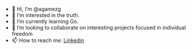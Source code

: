 - 👋 Hi, I’m @agamezg
- 👀 I’m interested in the truth.
- 🌱 I’m currently learning Go.
- 💞️ I’m looking to collaborate on interesting projects focused in individual freedom
- 📫 How to reach me: [Linkedin](https://www.linkedin.com/in/ariel-g%C3%A1mez-garc%C3%ADa/)

<!---
agamezg/agamezg is a ✨ special ✨ repository because its `README.md` (this file) appears on your GitHub profile.
You can click the Preview link to take a look at your changes.
--->
